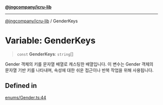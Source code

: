 [**@jngcompany/icru-lib**](../README.md)

***

[@jngcompany/icru-lib](../globals.md) / GenderKeys

# Variable: GenderKeys

> `const` **GenderKeys**: `string`[]

Gender 객체의 키를 문자열 배열로 캐스팅한 배열입니다.
이 변수는 Gender 객체의 문자열 기반 키를 나타내며,
속성에 대한 쉬운 접근이나 반복 작업을 위해 사용됩니다.

## Defined in

[enums/Gender.ts:44](https://github.com/jngcompany/icru-lib/blob/b7449bcd797231bbdee859540a0491f84dffb672/src/enums/Gender.ts#L44)
